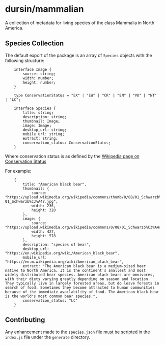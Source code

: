 # dursin/mammalian

A collection of metadata for living species of the class Mammalia in North America.

## Species Collection

The default export of the package is an array of `Species` objects with the following structure:

```
    interface Image {
        source: string;
        width: number;
        height: number;
    }

    type ConservationStatus = "EX" | "EW" | "CR" | "EN" | "VU" | "NT" | "LC";

    interface Species {
        title: string;
        description: string;
        thumbnail: Image;
        image: Image;
        desktop_url: string;
        mobile_url: string;
        extract: string;
        conservation_status: ConservationStatus;
    }
```

Where conservation status is as defined by the [Wikipedia page on Conservation Status](https://en.wikipedia.org/wiki/Conservation_status)

For example:

```
    {
        title: "American black bear",
        thumbnail: {
            source: "https://upload.wikimedia.org/wikipedia/commons/thumb/0/08/01_Schwarzb%C3%A4r.jpg/236px-01_Schwarzb%C3%A4r.jpg",
            width: 236,
            height: 320
        },
        image: {
            source: "https://upload.wikimedia.org/wikipedia/commons/0/08/01_Schwarzb%C3%A4r.jpg",
            width: 427,
            height: 578
        },
        description: "species of bear",
        desktop_url: "https://en.wikipedia.org/wiki/American_black_bear",
        mobile_url: "https://en.m.wikipedia.org/wiki/American_black_bear",
        extract: "The American black bear is a medium-sized bear native to North America. It is the continent's smallest and most widely distributed bear species. American black bears are omnivores, with their diets varying greatly depending on season and location. They typically live in largely forested areas, but do leave forests in search of food. Sometimes they become attracted to human communities because of the immediate availability of food. The American black bear is the world's most common bear species.",
        conservation_status: "LC"
    }
```

## Contributing

Any enhancement made to the `species.json` file must be scripted in the `index.js` file under the `generate` directory.
